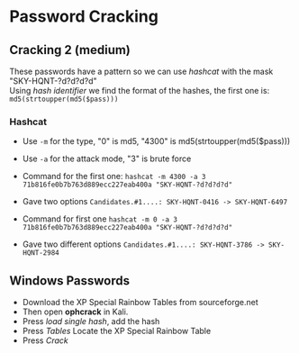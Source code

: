 # Password Cracking


## Cracking 2 (medium)
These passwords have a pattern so we can use *hashcat* with the mask "SKY-HQNT-?d?d?d?d"  
Using *hash identifier* we find the format of the hashes, the first one is: `md5(strtoupper(md5($pass)))`

### Hashcat
* Use `-m` for the type, "0" is md5, "4300" is md5(strtoupper(md5($pass)))
* Use `-a` for the attack mode, "3" is brute force
* Command for the first one: `hashcat -m 4300 -a 3 71b816fe0b7b763d889ecc227eab400a "SKY-HQNT-?d?d?d?d"
`  
* Gave two options `Candidates.#1....: SKY-HQNT-0416 -> SKY-HQNT-6497` 

* Command for first one `hashcat -m 0 -a 3 71b816fe0b7b763d889ecc227eab400a "SKY-HQNT-?d?d?d?d"
`  
* Gave two different options `Candidates.#1....: SKY-HQNT-3786 -> SKY-HQNT-2984`

## Windows Passwords
* Download the XP Special Rainbow Tables from sourceforge.net  
* Then open **ophcrack** in Kali.  
* Press *load single hash*, add the hash
* Press *Tables* Locate the XP Special Rainbow Table
* Press *Crack*